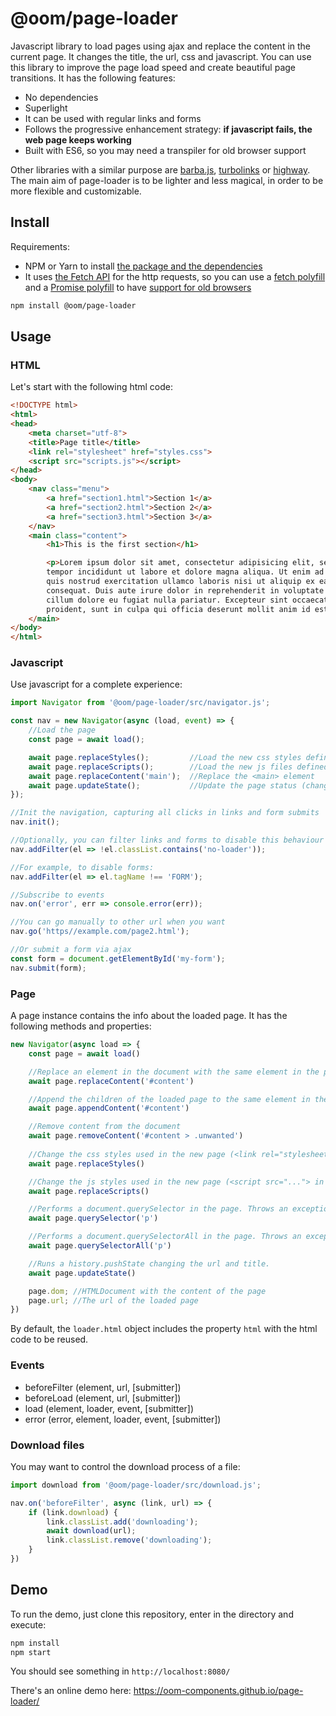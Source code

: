 # @oom/page-loader

Javascript library to load pages using ajax and replace the content in the current page. It changes the title, the url, css and javascript. You can use this library to improve the page load speed and create beautiful page transitions. It has the following features:

* No dependencies
* Superlight
* It can be used with regular links and forms
* Follows the progressive enhancement strategy: **if javascript fails, the web page keeps working**
* Built with ES6, so you may need a transpiler for old browser support

Other libraries with a similar purpose are [barba.js](https://github.com/luruke/barba.js/), [turbolinks](https://github.com/turbolinks/turbolinks) or [highway](https://github.com/Dogstudio/highway). The main aim of page-loader is to be lighter and less magical, in order to be more flexible and customizable.

## Install

Requirements:

* NPM or Yarn to install [the package and the dependencies](https://www.npmjs.com/@oom/page-loader)
* It uses [the Fetch API](https://developer.mozilla.org/en-US/docs/Web/API/Fetch_API) for the http requests, so you can use a [fetch polyfill](https://github.com/github/fetch) and a [Promise polyfill](https://github.com/taylorhakes/promise-polyfill) to have [support for old browsers](https://caniuse.com/#feat=fetch)

```sh
npm install @oom/page-loader
```

## Usage

### HTML

Let's start with the following html code:

```html
<!DOCTYPE html>
<html>
<head>
    <meta charset="utf-8">
    <title>Page title</title>
    <link rel="stylesheet" href="styles.css">
    <script src="scripts.js"></script>
</head>
<body>
    <nav class="menu">
        <a href="section1.html">Section 1</a>
        <a href="section2.html">Section 2</a>
        <a href="section3.html">Section 3</a>
    </nav>
    <main class="content">
        <h1>This is the first section</h1>

        <p>Lorem ipsum dolor sit amet, consectetur adipisicing elit, sed do eiusmod
        tempor incididunt ut labore et dolore magna aliqua. Ut enim ad minim veniam,
        quis nostrud exercitation ullamco laboris nisi ut aliquip ex ea commodo
        consequat. Duis aute irure dolor in reprehenderit in voluptate velit esse
        cillum dolore eu fugiat nulla pariatur. Excepteur sint occaecat cupidatat non
        proident, sunt in culpa qui officia deserunt mollit anim id est laborum.</p>
    </main>
</body>
</html>
```

### Javascript

Use javascript for a complete experience:

```js
import Navigator from '@oom/page-loader/src/navigator.js';

const nav = new Navigator(async (load, event) => {
    //Load the page
    const page = await load();

    await page.replaceStyles();         //Load the new css styles defined in <head> not present currently
    await page.replaceScripts();        //Load the new js files defined in <head> not present currently
    await page.replaceContent('main');  //Replace the <main> element
    await page.updateState();           //Update the page status (change url, title etc)
});

//Init the navigation, capturing all clicks in links and form submits
nav.init();

//Optionally, you can filter links and forms to disable this behaviour
nav.addFilter(el => !el.classList.contains('no-loader'));

//For example, to disable forms:
nav.addFilter(el => el.tagName !== 'FORM');

//Subscribe to events
nav.on('error', err => console.error(err));

//You can go manually to other url when you want
nav.go('https//example.com/page2.html');

//Or submit a form via ajax
const form = document.getElementById('my-form');
nav.submit(form);
```

### Page

A page instance contains the info about the loaded page. It has the following methods and properties:

```js
new Navigator(async load => {
    const page = await load()

    //Replace an element in the document with the same element in the page
    await page.replaceContent('#content')

    //Append the children of the loaded page to the same element in the document
    await page.appendContent('#content')

    //Remove content from the document
    await page.removeContent('#content > .unwanted')
    
    //Change the css styles used in the new page (<link rel="stylesheet"> in <head>).
    await page.replaceStyles()

    //Change the js styles used in the new page (<script src="..."> in <head>).
    await page.replaceScripts()

    //Performs a document.querySelector in the page. Throws an exception on empty result
    await page.querySelector('p')

    //Performs a document.querySelectorAll in the page. Throws an exception on empty result
    await page.querySelectorAll('p')

    //Runs a history.pushState changing the url and title.
    await page.updateState()

    page.dom; //HTMLDocument with the content of the page
    page.url; //The url of the loaded page
})
```

By default, the `loader.html` object includes the property `html` with the html code to be reused.

### Events

- beforeFilter (element, url, [submitter])
- beforeLoad  (element, url, [submitter])
- load  (element, loader, event, [submitter])
- error (error, element, loader, event, [submitter])


### Download files

You may want to control the download process of a file:

```js
import download from '@oom/page-loader/src/download.js';

nav.on('beforeFilter', async (link, url) => {
    if (link.download) {
        link.classList.add('downloading');
        await download(url);
        link.classList.remove('downloading');
    }
})
```

## Demo

To run the demo, just clone this repository, enter in the directory and execute:

```sh
npm install
npm start
```

You should see something in `http://localhost:8080/`

There's an online demo here: https://oom-components.github.io/page-loader/
